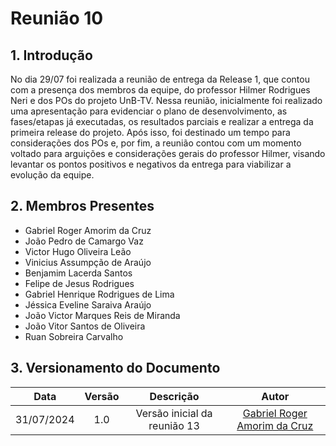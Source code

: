 # Reunião 10

## 1. Introdução

No dia 29/07 foi realizada a reunião de entrega da Release 1, que contou com a presença dos membros da equipe, do professor Hilmer Rodrigues Neri e dos POs do projeto UnB-TV. Nessa reunião, inicialmente foi realizado uma apresentação para evidenciar o plano de desenvolvimento, as fases/etapas já executadas, os resultados parciais e realizar a entrega da primeira release do projeto. Após isso, foi destinado um tempo para considerações dos POs e, por fim, a reunião contou com um momento voltado para arguições e considerações gerais do professor Hilmer, visando levantar os pontos positivos e negativos da entrega para viabilizar a evolução da equipe. 

## 2. Membros Presentes

  - Gabriel Roger Amorim da Cruz
  - João Pedro de Camargo Vaz
  - Victor Hugo Oliveira Leão
  - Vinicius Assumpção de Araújo
  - Benjamim Lacerda Santos
  - Felipe de Jesus Rodrigues
  - Gabriel Henrique Rodrigues de Lima
  - Jéssica Eveline Saraiva Araújo
  - João Victor Marques Reis de Miranda
  - João Vitor Santos de Oliveira
  - Ruan Sobreira Carvalho

## 3. Versionamento do Documento

| Data | Versão | Descrição | Autor |
| :-----: | :-------------: | :---------------: | :-: |
| 31/07/2024 | 1.0 | Versão inicial da reunião 13 | [Gabriel Roger Amorim da Cruz](https://github.com/GabrielRoger07) |
